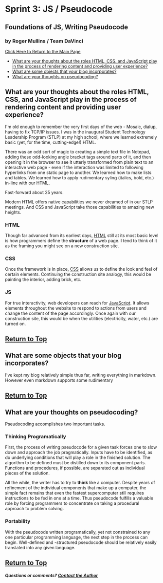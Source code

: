 # Sprint 3: JS / Pseudocode
## Foundations of JS, Writing Pseudocode
### by Roger Mullins / Team DaVinci

[Click Here to Return to the Main Page](blog.md)

- [What are your thoughts about the roles HTML, CSS, and JavaScript play in the process of rendering content and providing user experience?](#what-are-your-thoughts-about-the-roles-html-css-and-javascript-play-in-the-process-of-rendering-content-and-providing-user-experience)
- [What are some objects that your blog incorporates?](#what-are-some-objects-that-your-blog-incorporates)
- [What are your thoughts on pseudocoding?](#what-are-your-thoughts-on-pseudocoding)

## What are your thoughts about the roles HTML, CSS, and JavaScript play in the process of rendering content and providing user experience?

I'm old enough to remember the very first days of the web - Mosaic, dialup, having to fix TCP/IP issues. I was in the inaugural Student Technology Leadership Program (STLP) at my high school, where we learned extremely basic (yet, for the time, cutting-edge!) HTML.

There was an odd sort of magic to creating a simple text file in Notepad, adding these odd-looking angle bracket tags around parts of it, and then opening it in the browser to see it utterly transformed from plain text to an interactive web page - even if the interaction was limited to following hyperlinks from one static page to another. We learned how to make lists and tables. We learned how to apply rudimentary syling (italics, bold, etc.) in-line with our HTML.

Fast-forward about 25 years.

Modern HTML offers native capabilities we never dreamed of in our STLP meetings. And CSS and JavaScript take those capabilities to amazing new heights.

### HTML
Though far advanced from its earliest days, [HTML](https://www.w3schools.com/html/) still at its most basic level is how programmers define the **structure** of a web page. I tend to think of it as the framing you might see on a new construction site.

### CSS
Once the framework is in place, [CSS](https://www.w3schools.com/css/) allows us to define the look and feel of certain elements. Continuing the construction site analogy, this would be painting the interior, adding brick, etc.

### JS
For true interactivity, web developers can reach for [JavaScript](https://www.w3schools.com/js/). It allows elements throughout the website to respond to actions from users and change the content of the page accordingly. Once again with our construction site, this would be when the utilities (electricity, water, etc.) are turned on.


[Return to Top](#by-roger-mullins--team-davinci)
---

## What are some objects that your blog incorporates?

I've kept my blog relatively simple thus far, writing everything in markdown. However even markdown supports some rudimentary  

[Return to Top](#by-roger-mullins--team-davinci)
---

## What are your thoughts on pseudocoding?

Pseudocoding accomplishes two important tasks.

### Thinking Programatically

First, the process of writing pseudocode for a given task forces one to slow down and approach the job pragmatically. Inputs have to be identified, as do underlying conditions that will play a role in the finished solution. The algorithm to be defined must be distilled down to its component parts. Functions and procedures, if possible, are separated out as individual pieces of the solution.

All the while, the writer has to try to **think** like a computer. Despite years of refinement of the individual components that make up a computer, the simple fact remains that even the fastest supercomputer still requires instructions to be fed in one at a time. Thus pseudocode fulfills a valuable role by forcing programmers to concentrate on taking a procedural approach to problem solving.

### Portability

With the pseudocode written programatically, yet not constrained to any one particular programming language, the next step in the process can begin. Well-defined and -structured pseudocode should be relatively easily translated into any given language.


[Return to Top](#by-roger-mullins--team-davinci)
---

##### Questions or comments? [Contact the Author](mailto:rogermullins.mba@gmail.com)